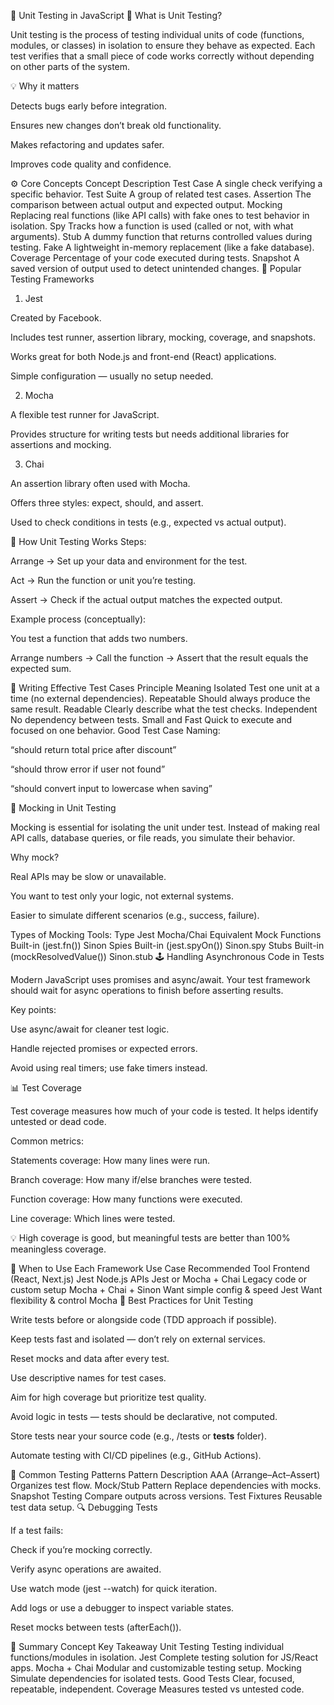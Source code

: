 🧪 Unit Testing in JavaScript
🧠 What is Unit Testing?

Unit testing is the process of testing individual units of code (functions, modules, or classes) in isolation to ensure they behave as expected.
Each test verifies that a small piece of code works correctly without depending on other parts of the system.

💡 Why it matters

Detects bugs early before integration.

Ensures new changes don’t break old functionality.

Makes refactoring and updates safer.

Improves code quality and confidence.

⚙️ Core Concepts
Concept	Description
Test Case	A single check verifying a specific behavior.
Test Suite	A group of related test cases.
Assertion	The comparison between actual output and expected output.
Mocking	Replacing real functions (like API calls) with fake ones to test behavior in isolation.
Spy	Tracks how a function is used (called or not, with what arguments).
Stub	A dummy function that returns controlled values during testing.
Fake	A lightweight in-memory replacement (like a fake database).
Coverage	Percentage of your code executed during tests.
Snapshot	A saved version of output used to detect unintended changes.
🧰 Popular Testing Frameworks
1. Jest

Created by Facebook.

Includes test runner, assertion library, mocking, coverage, and snapshots.

Works great for both Node.js and front-end (React) applications.

Simple configuration — usually no setup needed.

2. Mocha

A flexible test runner for JavaScript.

Provides structure for writing tests but needs additional libraries for assertions and mocking.

3. Chai

An assertion library often used with Mocha.

Offers three styles: expect, should, and assert.

Used to check conditions in tests (e.g., expected vs actual output).

🧩 How Unit Testing Works
Steps:

Arrange → Set up your data and environment for the test.

Act → Run the function or unit you’re testing.

Assert → Check if the actual output matches the expected output.

Example process (conceptually):

You test a function that adds two numbers.

Arrange numbers → Call the function → Assert that the result equals the expected sum.

🧱 Writing Effective Test Cases
Principle	Meaning
Isolated	Test one unit at a time (no external dependencies).
Repeatable	Should always produce the same result.
Readable	Clearly describe what the test checks.
Independent	No dependency between tests.
Small and Fast	Quick to execute and focused on one behavior.
Good Test Case Naming:

“should return total price after discount”

“should throw error if user not found”

“should convert input to lowercase when saving”

🧪 Mocking in Unit Testing

Mocking is essential for isolating the unit under test.
Instead of making real API calls, database queries, or file reads, you simulate their behavior.

Why mock?

Real APIs may be slow or unavailable.

You want to test only your logic, not external systems.

Easier to simulate different scenarios (e.g., success, failure).

Types of Mocking Tools:
Type	Jest	Mocha/Chai Equivalent
Mock Functions	Built-in (jest.fn())	Sinon
Spies	Built-in (jest.spyOn())	Sinon.spy
Stubs	Built-in (mockResolvedValue())	Sinon.stub
🕹 Handling Asynchronous Code in Tests

Modern JavaScript uses promises and async/await.
Your test framework should wait for async operations to finish before asserting results.

Key points:

Use async/await for cleaner test logic.

Handle rejected promises or expected errors.

Avoid using real timers; use fake timers instead.

📊 Test Coverage

Test coverage measures how much of your code is tested.
It helps identify untested or dead code.

Common metrics:

Statements coverage: How many lines were run.

Branch coverage: How many if/else branches were tested.

Function coverage: How many functions were executed.

Line coverage: Which lines were tested.

💡 High coverage is good, but meaningful tests are better than 100% meaningless coverage.

🧭 When to Use Each Framework
Use Case	Recommended Tool
Frontend (React, Next.js)	Jest
Node.js APIs	Jest or Mocha + Chai
Legacy code or custom setup	Mocha + Chai + Sinon
Want simple config & speed	Jest
Want flexibility & control	Mocha
🧾 Best Practices for Unit Testing

Write tests before or alongside code (TDD approach if possible).

Keep tests fast and isolated — don’t rely on external services.

Reset mocks and data after every test.

Use descriptive names for test cases.

Aim for high coverage but prioritize test quality.

Avoid logic in tests — tests should be declarative, not computed.

Store tests near your source code (e.g., /tests or __tests__ folder).

Automate testing with CI/CD pipelines (e.g., GitHub Actions).

🧩 Common Testing Patterns
Pattern	Description
AAA (Arrange–Act–Assert)	Organizes test flow.
Mock/Stub Pattern	Replace dependencies with mocks.
Snapshot Testing	Compare outputs across versions.
Test Fixtures	Reusable test data setup.
🔍 Debugging Tests

If a test fails:

Check if you’re mocking correctly.

Verify async operations are awaited.

Use watch mode (jest --watch) for quick iteration.

Add logs or use a debugger to inspect variable states.

Reset mocks between tests (afterEach()).

🧠 Summary
Concept	Key Takeaway
Unit Testing	Testing individual functions/modules in isolation.
Jest	Complete testing solution for JS/React apps.
Mocha + Chai	Modular and customizable testing setup.
Mocking	Simulate dependencies for isolated tests.
Good Tests	Clear, focused, repeatable, independent.
Coverage	Measures tested vs untested code.
